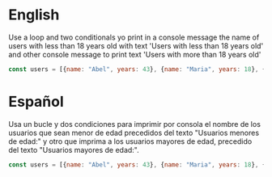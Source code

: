 # English
Use a loop and two conditionals yo print in a console message the name of users with less than 18 years old with text 'Users with less than 18 years old' and other console message to print text 'Users with more than 18 years old'
```js
const users = [{name: "Abel", years: 43}, {name: "Maria", years: 18}, {name: "Pedro", years: 14}, {name: "Samantha", years: 32}, {name: "Raquel", years: 16}];
```

# Español
Usa un bucle y dos condiciones para imprimir por consola el nombre de los usuarios que sean menor de edad precedidos del texto "Usuarios menores de edad:" y otro que imprima a los usuarios mayores de edad, precedido del texto "Usuarios mayores de edad:".
```js
const users = [{name: "Abel", years: 43}, {name: "Maria", years: 18}, {name: "Pedro", years: 14}, {name: "Samantha", years: 32}, {name: "Raquel", years: 16}];
```
